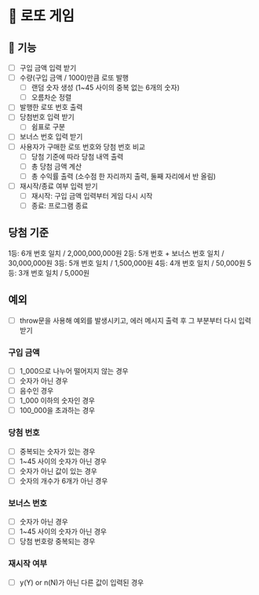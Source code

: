 # 🎰 로또 게임
## 🧰 기능

- [ ] 구입 금액 입력 받기
- [ ] 수량(구입 금액 / 1000)만큼 로또 발행
    - [ ] 랜덤 숫자 생성 (1~45 사이의 중복 없는 6개의 숫자)
    - [ ] 오름차순 정렬
- [ ] 발행한 로또 번호 출력
- [ ] 당첨번호 입력 받기
    - [ ] 쉼표로 구분
- [ ] 보너스 번호 입력 받기
- [ ] 사용자가 구매한 로또 번호와 당첨 번호 비교
    - [ ] 당첨 기준에 따라 당첨 내역 출력
    - [ ] 총 당첨 금액 계산
    - [ ] 총 수익률 출력 (소수점 한 자리까지 출력, 둘째 자리에서 반 올림)
- [ ] 재시작/종료 여부 입력 받기
    - [ ] 재시작: 구입 금액 입력부터 게임 다시 시작
    - [ ] 종료: 프로그램 종료

## 당첨 기준

1등: 6개 번호 일치 / 2,000,000,000원
2등: 5개 번호 + 보너스 번호 일치 / 30,000,000원
3등: 5개 번호 일치 / 1,500,000원
4등: 4개 번호 일치 / 50,000원
5등: 3개 번호 일치 / 5,000원

## 예외
- [ ] throw문을 사용해 예외를 발생시키고, 에러 메시지 출력 후 그 부분부터 다시 입력 받기
### 구입 금액
- [ ] 1_000으로 나누어 떨어지지 않는 경우
- [ ] 숫자가 아닌 경우
- [ ] 음수인 경우
- [ ] 1_000 이하의 숫자인 경우
- [ ] 100_000을 초과하는 경우

### 당첨 번호
- [ ] 중복되는 숫자가 있는 경우
- [ ] 1~45 사이의 숫자가 아닌 경우
- [ ] 숫자가 아닌 값이 있는 경우
- [ ] 숫자의 개수가 6개가 아닌 경우

### 보너스 번호
- [ ] 숫자가 아닌 경우
- [ ] 1~45 사이의 숫자가 아닌 경우
- [ ] 당첨 번호랑 중복되는 경우

### 재시작 여부
- [ ] y(Y) or n(N)가 아닌 다른 값이 입력된 경우